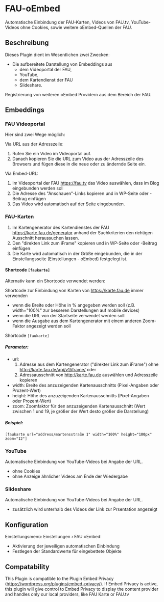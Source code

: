 # FAU-oEmbed

Automatische Einbindung der FAU-Karten, Videos von FAU.tv, YouTube-Videos ohne Cookies, sowie weitere oEmbed-Quellen der FAU.


## Beschreibung


Dieses Plugin dient im Wesentlichen zwei Zwecken:
* Die aufbereitete Darstellung von Embeddings aus 
    * dem Videoportal der FAU, 
    * YouTube, 
    * dem Kartendienst der FAU 
    * Slideshare.


Registrierung von weiteren oEmbed Providern aus dem Bereich der FAU.


## Embeddings 


### FAU Videoportal    

Hier sind zwei Wege möglich:

Via URL aus der Adresszeile:

1. Rufen Sie ein Video im Videoportal auf.
2. Danach kopieren Sie die URL zum Video aus der Adresszeile des Browsers und fügen diese in die neue oder zu ändernde Seite ein.


Via Embed-URL:

1. Im Videoportal der FAU https://fau.tv das Video auswählen, dass im Blog eingebunden werden soll
2. Die Adresse des "Anschauen"-Links kopieren und in WP-Seite oder -Beitrag einfügen
3. Das Video wird automatisch auf der Seite eingebunden.



### FAU-Karten 

1. Im Kartengenerator des Kartendienstes der FAU https://karte.fau.de/generator anhand der Suchkriterien den richtigen Ausschnitt heraussuchen lassen.
2. Den "direkten Link zum iFrame" kopieren und in WP-Seite oder -Beitrag einfügen
3. Die Karte wird automatisch in der Größe eingebunden, die in der Einstellungsseite (Einstellungen - oEmbed) festgelegt ist.


#### Shortcode  ```[faukarte]```    

Alternativ kann ein Shortcode verwendet werden:

Shortcode zur Einbindung von Karten von https://karte.fau.de immer verwenden
* wenn die Breite oder Höhe in % angegeben werden soll (z.B. width="100%" zur besseren Darstellungen auf mobile devices)    
* wenn die URL von der Startseite verwendet werden soll    
* wenn die Ausgabe aus dem Kartengenerator mit einem anderen Zoom-Faktor angezeigt werden soll    


Shortcode ```[faukarte]```    

##### Parameter:
- url: 
    1. Adresse aus dem Kartengenerator ("direkter Link zum iFrame") ohne http://karte.fau.de/api/v1/iframe/ oder
    2. Adressausschnitt von http://karte.fau.de auswählen und Adresszeile kopieren
- width: Breite des anzuzeigenden Kartenausschnitts (Pixel-Angaben oder Prozent-Wert)
- height: Höhe des anzuzeigenden Kartenausschnitts (Pixel-Angaben oder Prozent-Wert)
- zoom: Zoomfaktor für den anzuzeigenden Kartenausschnitt (Wert zwischen 1 und 19, je größer der Wert desto größer die Darstellung)

##### Beispiel:
    
```[faukarte url="address/martensstraße 1" width="100%" height="100px" zoom="12"]```   



### YouTube 

Automatische Einbindung von YouTube-Videos bei Angabe der URL.    

- ohne Cookies
- ohne Anzeige ähnlicher Videos am Ende der Wiedergabe


### Slideshare 

Automatische Einbindung von YouTube-Videos bei Angabe der URL.    

- zusätzlich wird unterhalb des Videos der Link zur Prsentation angezeigt



##  Konfiguration

Einstellungsmenü: Einstellungen › FAU oEmbed    

- Aktivierung der jeweiligen automatischen Einbindung
- Festlegen der Standardwerte für eingebettete Objekte 


## Compatability

This Plugin is compatible to the Plugin Embed Privacy (https://wordpress.org/plugins/embed-privacy/).
If Embed Privacy  is active, this plugin will give control to Embed Privacy to display the content provider
and handles only our local providers, like FAU Karte or FAU.tv



